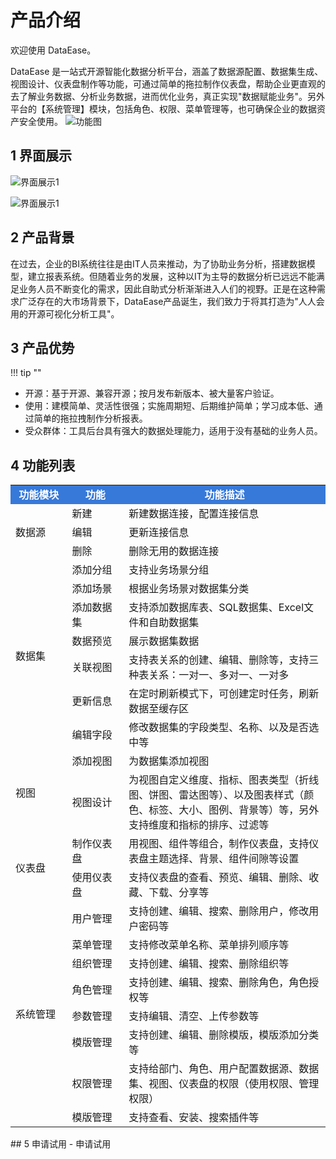 # 产品介绍

欢迎使用 DataEase。

DataEase 是一站式开源智能化数据分析平台，涵盖了数据源配置、数据集生成、视图设计、仪表盘制作等功能，可通过简单的拖拉制作仪表盘，帮助企业更直观的去了解业务数据、分析业务数据，进而优化业务，真正实现"数据赋能业务"。另外平台的【系统管理】模块，包括角色、权限、菜单管理等，也可确保企业的数据资产安全使用。
![功能图](../img/index/功能图.png)
## 1 界面展示
![界面展示1](../img/index/界面展示1.png)

![界面展示1](../img/index/界面展示2.png)
## 2 产品背景

在过去，企业的BI系统往往是由IT人员来推动，为了协助业务分析，搭建数据模型，建立报表系统。但随着业务的发展，这种以IT为主导的数据分析已远远不能满足业务人员不断变化的需求，因此自助式分析渐渐进入人们的视野。正是在这种需求广泛存在的大市场背景下，DataEase产品诞生，我们致力于将其打造为"人人会用的开源可视化分析工具"。
## 3 产品优势
!!! tip ""
- 开源：基于开源、兼容开源；按月发布新版本、被大量客户验证。
- 使用：建模简单、灵活性很强；实施周期短、后期维护简单；学习成本低、通过简单的拖拉拽制作分析报表。
- 受众群体：工具后台具有强大的数据处理能力，适用于没有基础的业务人员。
## 4 功能列表
<table>
	<tr>
	    <td bgcolor=#3779d9 align="middle" style="font-weight:bold;color: white;width: 150px">功能模块</td>
	    <td bgcolor=#3779d9 align="middle" style="font-weight:bold;color: white;width: 150px">功能</td>
	    <td bgcolor=#3779d9 align="middle" style="font-weight:bold;color: white;width: 650px">功能描述</td>  
	</tr >
	<tr >
	    <td rowspan="3">数据源</td>
	    <td>新建</td>
	    <td>新建数据连接，配置连接信息</td>
	</tr>
	<tr>
	    <td>编辑</td>
	    <td>更新连接信息</td>
	</tr>
	<tr>
	    <td>删除</td>
	    <td>删除无用的数据连接</td>
	</tr>
	<tr>
        <td rowspan="7">数据集</td>
	    <td >添加分组</td>
	    <td>支持业务场景分组</td>
	</tr>
	<tr>
	    <td>添加场景</td>
	    <td>根据业务场景对数据集分类</td>
	</tr>
	<tr>
	    <td>添加数据集</td>
	    <td>支持添加数据库表、SQL数据集、Excel文件和自助数据集</td>
	</tr>
	<tr><td>数据预览</td>
	    <td>展示数据集数据</td>
	</tr>
	<tr>
	    <td>关联视图</td>
	    <td>支持表关系的创建、编辑、删除等，支持三种表关系：一对一、多对一、一对多</td>
	</tr>
	<tr>
	    <td>更新信息</td>
	    <td>在定时刷新模式下，可创建定时任务，刷新数据至缓存区</td>
	</tr>
	<tr>
	    <td>编辑字段</td>
	    <td>修改数据集的字段类型、名称、以及是否选中等</td>
	</tr>
	<tr>
        <td rowspan="2">视图</td>
	    <td >添加视图</td>
	    <td>为数据集添加视图</td>
	</tr>
	<tr>
	    <td >视图设计</td>
	    <td>为视图自定义维度、指标、图表类型（折线图、饼图、雷达图等）、以及图表样式（颜色、标签、大小、图例、背景等）等，另外支持维度和指标的排序、过滤等</td>
	</tr>
	<tr>
        <td rowspan="2">仪表盘</td>
	    <td >制作仪表盘</td>
	    <td>用视图、组件等组合，制作仪表盘，支持仪表盘主题选择、背景、组件间隙等设置</td>
	</tr>
	<tr>
	    <td >使用仪表盘</td>
	    <td>支持仪表盘的查看、预览、编辑、删除、收藏、下载、分享等</td>
	</tr>
	<tr>
        <td rowspan="8">系统管理</td>
	    <td >用户管理</td>
	    <td>支持创建、编辑、搜索、删除用户，修改用户密码等</td>
	</tr>
	<tr>
	    <td >菜单管理</td>
	    <td>支持修改菜单名称、菜单排列顺序等</td>
	</tr>
	<tr>
	    <td >组织管理</td>
	    <td>支持创建、编辑、搜索、删除组织等</td>
	</tr>
	<tr>
	    <td >角色管理</td>
	    <td>支持创建、编辑、搜索、删除角色，角色授权等</td>
	</tr>
	<tr>
	    <td >参数管理</td>
	    <td>支持编辑、清空、上传参数等</td>
	</tr>
	<tr>
	    <td >模版管理</td>
	    <td>支持创建、编辑、删除模版，模版添加分类等</td>
	</tr>
	<tr>
	    <td >权限管理</td>
	    <td>支持给部门、角色、用户配置数据源、数据集、视图、仪表盘的权限（使用权限、管理权限）</td>
	</tr>
	<tr>
	    <td >模版管理</td>
	    <td>支持查看、安装、搜索插件等</td>
	</tr>
</table>
## 5 申请试用
- 申请试用


